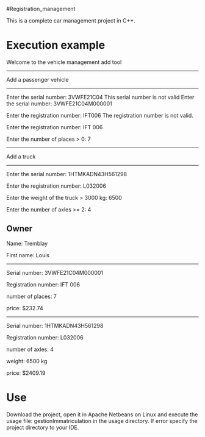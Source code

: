 #Registration_management

This is a complete car management project in C++.

# Execution example

Welcome to the vehicle management add tool

-------------------------------------------------- -----
Add a passenger vehicle
-------------------------------------------------- -----

Enter the serial number:
3VWFE21C04
This serial number is not valid
Enter the serial number:
3VWFE21C04M000001

Enter the registration number:
IFT006
The registration number is not valid.

Enter the registration number:
IFT 006

Enter the number of places > 0:
7

-------------------------------------------------- -----
Add a truck
-------------------------------------------------- -----

Enter the serial number:
1HTMKADN43H561298

Enter the registration number:
L032006

Enter the weight of the truck > 3000 kg:
6500

Enter the number of axles >= 2:
4

Owner
-------------------

Name: Tremblay

First name: Louis

-------------------

Serial number: 3VWFE21C04M000001

Registration number: IFT 006

number of places: 7

price: $232.74

-------------------

Serial number: 1HTMKADN43H561298

Registration number: L032006

number of axles: 4

weight: 6500 kg

price: $2409.19

# Use

Download the project, open it in Apache Netbeans on Linux and execute the usage file: gestionImmatriculation in the usage directory.
If error specify the project directory to your IDE.

